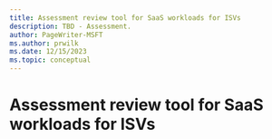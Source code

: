 ```yaml
---
title: Assessment review tool for SaaS workloads for ISVs
description: TBD - Assessment.
author: PageWriter-MSFT
ms.author: prwilk
ms.date: 12/15/2023
ms.topic: conceptual
---
```


# Assessment review tool for SaaS workloads for ISVs